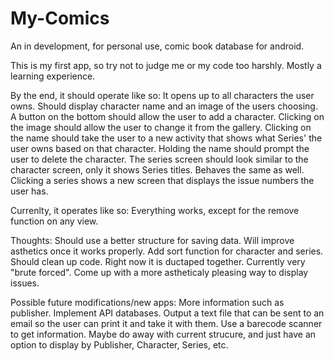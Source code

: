 # My-Comics
An in development, for personal use, comic book database for android.

This is my first app, so try not to judge me or my code too harshly.  Mostly a learning experience.

By the end, it should operate like so:
It opens up to all characters the user owns.  Should display character name and an image of the users choosing.  A button on the bottom should allow the user to add a character. Clicking on the image should allow the user to change it from the gallery.  Clicking on the name should take the user to a new activity that shows what Series' the user owns based on that character.  Holding the name should prompt the user to delete the character.
The series screen should look similar to the character screen, only it shows Series titles.  Behaves the same as well.  Clicking a series shows a new screen that displays the issue numbers the user has.

Currenlty, it operates like so:
Everything works, except for the remove function on any view.

Thoughts:
Should use a better structure for saving data.
Will improve asthetics once it works properly.
Add sort function for character and series.
Should clean up code.  Right now it is ductaped together.
Currently very "brute forced".
Come up with a more astheticaly pleasing way to display issues.

Possible future modifications/new apps:
More information such as publisher.
Implement API databases.
Output a text file that can be sent to an email so the user can print it and take it with them.
Use a barecode scanner to get information.
Maybe do away with current strucure, and just have an option to display by Publisher, Character, Series, etc.
